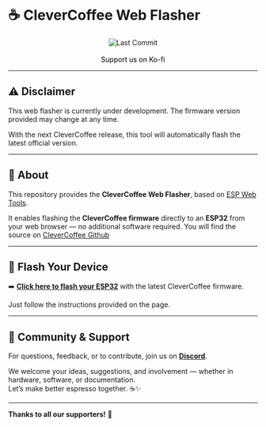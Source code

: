 # ☕ CleverCoffee Web Flasher

<div align="center">
  <img src="https://img.shields.io/github/last-commit/rancilio-pid/clevercoffee-flasher/main" alt="Last Commit">
  <br><br>
  <a href="https://ko-fi.com/clevercoffee" target="_blank" style="color: black; text-decoration: none;">Support us on Ko-fi</a>
</div>

---

## ⚠️ Disclaimer

This web flasher is currently under development. The firmware version provided may change at any time.

With the next CleverCoffee release, this tool will automatically flash the latest official version.

---

## 🔧 About

This repository provides the **CleverCoffee Web Flasher**, based on [ESP Web Tools](https://esphome.github.io/esp-web-tools/).

It enables flashing the **CleverCoffee firmware** directly to an **ESP32** from your web browser — no additional software required.
You will find the source on [CleverCoffee Github](https://github.com/rancilio-pid/clevercoffee)

---

## 🚀 Flash Your Device

➡️ [**Click here to flash your ESP32**](https://rancilio-pid.github.io/clevercoffee-flasher/) with the latest CleverCoffee firmware.

Just follow the instructions provided on the page.

---

## 💬 Community & Support

For questions, feedback, or to contribute, join us on [**Discord**](https://discord.gg/Kq5RFznuU4).

We welcome your ideas, suggestions, and involvement — whether in hardware, software, or documentation.  
Let’s make better espresso together. ☕✨

---

**Thanks to all our supporters!** 💛

